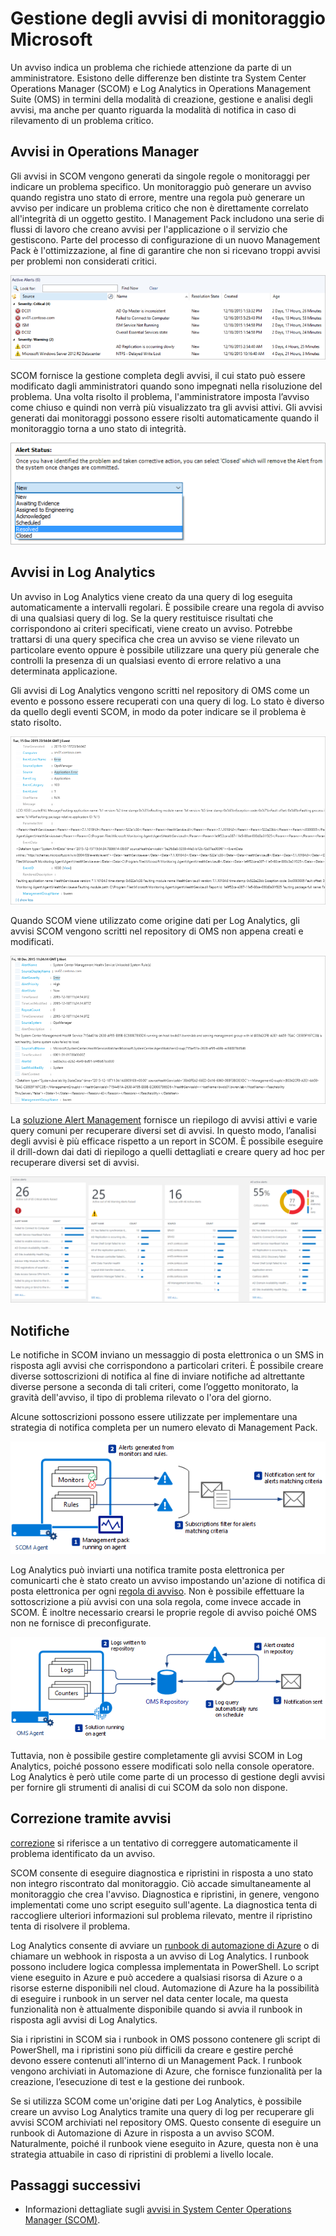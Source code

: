 <properties 
   pageTitle="Gestione degli avvisi nei prodotti di monitoraggio Microsoft | Microsoft Azure"
   description="Un avviso indica un problema che richiede attenzione da parte di un amministratore.  In questo articolo vengono descritte le differenze nella modalità di creazione e gestione degli avvisi in System Center Operations Manager (SCOM) e Log Analytics. Inoltre, vengono suggerite le procedure consigliate per usufruire al meglio dei due prodotti, per una strategia di gestione degli avvisi ibrida." 
   services="operations-management-suite"
   documentationCenter=""
   authors="bwren"
   manager="jwhit"
   editor="tysonn" />
<tags 
   ms.service="operations-management-suite"
   ms.devlang="na"
   ms.topic="article"
   ms.tgt_pltfrm="na"
   ms.workload="infrastructure-services"
   ms.date="09/06/2016"
   ms.author="bwren" />


# <a name="managing-alerts-with-microsoft-monitoring"></a>Gestione degli avvisi di monitoraggio Microsoft 

Un avviso indica un problema che richiede attenzione da parte di un amministratore.  Esistono delle differenze ben distinte tra System Center Operations Manager (SCOM) e Log Analytics in Operations Management Suite (OMS) in termini della modalità di creazione, gestione e analisi degli avvisi, ma anche per quanto riguarda la modalità di notifica in caso di rilevamento di un problema critico.

## <a name="alerts-in-operations-manager"></a>Avvisi in Operations Manager
Gli avvisi in SCOM vengono generati da singole regole o monitoraggi per indicare un problema specifico.  Un monitoraggio può generare un avviso quando registra uno stato di errore, mentre una regola può generare un avviso per indicare un problema critico che non è direttamente correlato all'integrità di un oggetto gestito.  I Management Pack includono una serie di flussi di lavoro che creano avvisi per l'applicazione o il servizio che gestiscono.  Parte del processo di configurazione di un nuovo Management Pack è l'ottimizzazione, al fine di garantire che non si ricevano troppi avvisi per problemi non considerati critici.

![Visualizzazione degli avvisi SCOM](media/operations-management-suite-monitoring-alerts/scom-alert-view.png)

SCOM fornisce la gestione completa degli avvisi, il cui stato può essere modificato dagli amministratori quando sono impegnati nella risoluzione del problema.  Una volta risolto il problema, l'amministratore imposta l’avviso come chiuso e quindi non verrà più visualizzato tra gli avvisi attivi.  Gli avvisi generati dai monitoraggi possono essere risolti automaticamente quando il monitoraggio torna a uno stato di integrità.

![Stato dell'avviso](media/operations-management-suite-monitoring-alerts/scom-alert-status.png)

## <a name="alerts-in-log-analytics"></a>Avvisi in Log Analytics
Un avviso in Log Analytics viene creato da una query di log eseguita automaticamente a intervalli regolari.  È possibile creare una regola di avviso di una qualsiasi query di log.  Se la query restituisce risultati che corrispondono ai criteri specificati, viene creato un avviso.  Potrebbe trattarsi di una query specifica che crea un avviso se viene rilevato un particolare evento oppure è possibile utilizzare una query più generale che controlli la presenza di un qualsiasi evento di errore relativo a una determinata applicazione.

Gli avvisi di Log Analytics vengono scritti nel repository di OMS come un evento e possono essere recuperati con una query di log.  Lo stato è diverso da quello degli eventi SCOM, in modo da poter indicare se il problema è stato risolto.

![Avviso OMS](media/operations-management-suite-monitoring-alerts/oms-alert.png)

Quando SCOM viene utilizzato come origine dati per Log Analytics, gli avvisi SCOM vengono scritti nel repository di OMS non appena creati e modificati.  

![Avviso SCOM](media/operations-management-suite-monitoring-alerts/scom-alert.png)

La [soluzione Alert Management](http://technet.microsoft.com/library/mt484092.aspx) fornisce un riepilogo di avvisi attivi e varie query comuni per recuperare diversi set di avvisi.  In questo modo, l’analisi degli avvisi è più efficace rispetto a un report in SCOM.  È possibile eseguire il drill-down dai dati di riepilogo a quelli dettagliati e creare query ad hoc per recuperare diversi set di avvisi.

![soluzione Alert Management](media/operations-management-suite-monitoring-alerts/alert-management.png)

## <a name="notifications"></a>Notifiche
Le notifiche in SCOM inviano un messaggio di posta elettronica o un SMS in risposta agli avvisi che corrispondono a particolari criteri.  È possibile creare diverse sottoscrizioni di notifica al fine di inviare notifiche ad altrettante diverse persone a seconda di tali criteri, come l’oggetto monitorato, la gravità dell'avviso, il tipo di problema rilevato o l'ora del giorno.

Alcune sottoscrizioni possono essere utilizzate per implementare una strategia di notifica completa per un numero elevato di Management Pack.

![Avvisi SCOM](media/operations-management-suite-monitoring-alerts/alerts-overview-scom.png)

Log Analytics può inviarti una notifica tramite posta elettronica per comunicarti che è stato creato un avviso impostando un'azione di notifica di posta elettronica per ogni [regola di avviso](http://technet.microsoft.com/library/mt614775.aspx).  Non è possibile effettuare la sottoscrizione a più avvisi con una sola regola, come invece accade in SCOM.  È inoltre necessario crearsi le proprie regole di avviso poiché OMS non ne fornisce di preconfigurate.

![Avvisi Log Analytics](media/operations-management-suite-monitoring-alerts/alerts-overview-oms.png)

Tuttavia, non è possibile gestire completamente gli avvisi SCOM in Log Analytics, poiché possono essere modificati solo nella console operatore.  Log Analytics è però utile come parte di un processo di gestione degli avvisi per fornire gli strumenti di analisi di cui SCOM da solo non dispone.

## <a name="alert-remediation"></a>Correzione tramite avvisi
[correzione](http://technet.microsoft.com/library/mt614775.aspx) si riferisce a un tentativo di correggere automaticamente il problema identificato da un avviso.
  
SCOM consente di eseguire diagnostica e ripristini in risposta a uno stato non integro riscontrato dal monitoraggio.  Ciò accade simultaneamente al monitoraggio che crea l'avviso.  Diagnostica e ripristini, in genere, vengono implementati come uno script eseguito sull'agente.  La diagnostica tenta di raccogliere ulteriori informazioni sul problema rilevato, mentre il ripristino tenta di risolvere il problema.

Log Analytics consente di avviare un [runbook di automazione di Azure](https://azure.microsoft.com/documentation/services/automation/) o di chiamare un webhook in risposta a un avviso di Log Analytics.  I runbook possono includere logica complessa implementata in PowerShell.  Lo script viene eseguito in Azure e può accedere a qualsiasi risorsa di Azure o a risorse esterne disponibili nel cloud.  Automazione di Azure ha la possibilità di eseguire i runbook in un server nel data center locale, ma questa funzionalità non è attualmente disponibile quando si avvia il runbook in risposta agli avvisi di Log Analytics.

Sia i ripristini in SCOM sia i runbook in OMS possono contenere gli script di PowerShell, ma i ripristini sono più difficili da creare e gestire perché devono essere contenuti all'interno di un Management Pack.  I runbook vengono archiviati in Automazione di Azure, che fornisce funzionalità per la creazione, l’esecuzione di test e la gestione dei runbook.

Se si utilizza SCOM come un'origine dati per Log Analytics, è possibile creare un avviso Log Analytics tramite una query di log per recuperare gli avvisi SCOM archiviati nel repository OMS.  Questo consente di eseguire un runbook di Automazione di Azure in risposta a un avviso SCOM.  Naturalmente, poiché il runbook viene eseguito in Azure, questa non è una strategia attuabile in caso di ripristini di problemi a livello locale.

## <a name="next-steps"></a>Passaggi successivi

- Informazioni dettagliate sugli [avvisi in System Center Operations Manager (SCOM)](https://technet.microsoft.com/library/hh212913.aspx).


<!--HONumber=Oct16_HO2-->


